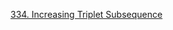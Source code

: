 [334. Increasing Triplet Subsequence](https://leetcode.com/problems/increasing-triplet-subsequence/description/?envType=study-plan-v2&envId=leetcode-75)